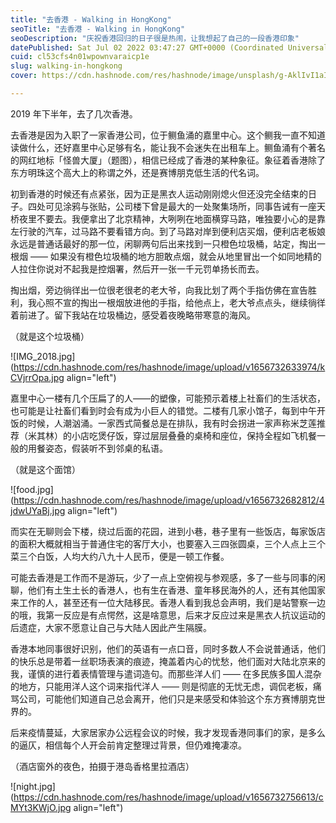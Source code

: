 ```yaml
---
title: "去香港 - Walking in HongKong"
seoTitle: "去香港 - Walking in HongKong"
seoDescription: "庆祝香港回归的日子很是热闹，让我想起了自己的一段香港印象"
datePublished: Sat Jul 02 2022 03:47:27 GMT+0000 (Coordinated Universal Time)
cuid: cl53cfs4n01wpownvaraicp1e
slug: walking-in-hongkong
cover: https://cdn.hashnode.com/res/hashnode/image/unsplash/g-AklIvI1aI/upload/v1656732984430/-NcGvFN5j.jpeg

---
```


2019 年下半年，去了几次香港。

去香港是因为入职了一家香港公司，位于鲗鱼涌的嘉里中心。这个鲗我一直不知道读做什么，还好嘉里中心足够有名，能让我不会迷失在出租车上。鲗鱼涌有个著名的网红地标「怪兽大厦」（题图），相信已经成了香港的某种象征。象征着香港除了东方明珠这个高大上的称谓之外，还是赛博朋克低生活的代名词。

初到香港的时候还有点紧张，因为正是黑衣人运动刚刚熄火但还没完全结束的日子。四处可见涂鸦与张贴，公司楼下曾是最大的一处聚集场所，同事告诫有一座天桥夜里不要去。我便拿出了北京精神，大咧咧在地面横穿马路，唯独要小心的是靠左行驶的汽车，过马路不要看错方向。到了马路对岸到便利店买烟，便利店老板娘永远是普通话最好的那一位，闲聊两句后出来找到一只橙色垃圾桶，站定，掏出一根烟 —— 如果没有橙色垃圾桶的地方胆敢点烟，就会从地里冒出一个如同地精的人拉住你说对不起我是控烟署，然后开一张一千元罚单扬长而去。

掏出烟，旁边徜徉出一位很老很老的老大爷，向我比划了两个手指仿佛在宣告胜利，我心照不宣的掏出一根烟放进他的手指，给他点上，老大爷点点头，继续徜徉着前进了。留下我站在垃圾桶边，感受着夜晚略带寒意的海风。

（就是这个垃圾桶）

![IMG_2018.jpg](https://cdn.hashnode.com/res/hashnode/image/upload/v1656732633974/kCVjrrOpa.jpg align="left")

嘉里中心一楼有几个压扁了的人——的塑像，可能预示着楼上社畜们的生活状态，也可能是让社畜们看到时会有成为小巨人的错觉。二楼有几家小馆子，每到中午开饭的时候，人潮汹涌。一家西式简餐总是在排队，我有时会拐进一家声称米芝莲推荐（米其林）的小店吃煲仔饭，穿过层层叠叠的桌椅和座位，保持全程如飞机餐一般的用餐姿态，假装听不到邻桌的私语。

（就是这个面馆）

![food.jpg](https://cdn.hashnode.com/res/hashnode/image/upload/v1656732682812/4jdwUYaBj.jpg align="left")

而实在无聊则会下楼，绕过后面的花园，进到小巷，巷子里有一些饭店，每家饭店的面积大概就相当于普通住宅的客厅大小，也要塞入三四张圆桌，三个人点上三个菜三个白饭，人均大约八九十人民币，便是一顿工作餐。

可能去香港是工作而不是游玩，少了一点上空俯视与参观感，多了一些与同事的闲聊，他们有土生土长的香港人，也有生在香港、童年移民海外的人，还有其他国家来工作的人，甚至还有一位大陆移民。香港人看到我总会声明，我们是站警察一边的哦，我第一反应是有点愕然，这是啥意思，后来才反应过来是黑衣人抗议运动的后遗症，大家不愿意让自己与大陆人因此产生隔膜。

香港本地同事很好识别，他们的英语有一点口音，同时多数人不会说普通话，他们的快乐总是带着一丝职场表演的痕迹，掩盖着内心的忧愁，他们面对大陆北京来的我，谨慎的进行着表情管理与遣词造句。而那些洋人们 —— 在多民族多国人混杂的地方，只能用洋人这个词来指代洋人 —— 则是彻底的无忧无虑，调侃老板，痛骂公司，可能他们知道自己总会离开，他们只是来感受和体验这个东方赛博朋克世界的。

后来疫情蔓延，大家居家办公远程会议的时候，我才发现香港同事们的家，是多么的逼仄，相信每个人开会前肯定整理过背景，但仍难掩凄凉。

（酒店窗外的夜色，拍摄于港岛香格里拉酒店）

![night.jpg](https://cdn.hashnode.com/res/hashnode/image/upload/v1656732756613/cMYt3KWjO.jpg align="left")